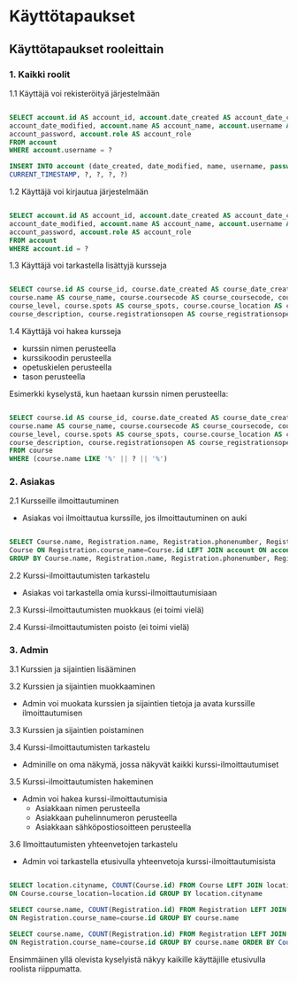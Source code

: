 # Käyttötapaukset

## Käyttötapaukset rooleittain

### 1. Kaikki roolit

1.1 Käyttäjä voi rekisteröityä järjestelmään

~~~~sql

SELECT account.id AS account_id, account.date_created AS account_date_created, account.date_modified AS
account_date_modified, account.name AS account_name, account.username AS account_username, account.password AS
account_password, account.role AS account_role 
FROM account 
WHERE account.username = ?

INSERT INTO account (date_created, date_modified, name, username, password, role) VALUES (CURRENT_TIMESTAMP, 
CURRENT_TIMESTAMP, ?, ?, ?, ?)

~~~~

1.2 Käyttäjä voi kirjautua järjestelmään

~~~~sql

SELECT account.id AS account_id, account.date_created AS account_date_created, account.date_modified AS 
account_date_modified, account.name AS account_name, account.username AS account_username, account.password AS 
account_password, account.role AS account_role 
FROM account 
WHERE account.id = ?

~~~~

1.3 Käyttäjä voi tarkastella lisättyjä kursseja

~~~~sql

SELECT course.id AS course_id, course.date_created AS course_date_created, course.date_modified AS course_date_modified,
course.name AS course_name, course.coursecode AS course_coursecode, course.language AS course_language, course.level AS
course_level, course.spots AS course_spots, course.course_location AS course_course_location, course.description AS
course_description, course.registrationsopen AS course_registrationsopen FROM course

~~~~

1.4 Käyttäjä voi hakea kursseja
  - kurssin nimen perusteella
  - kurssikoodin perusteella
  - opetuskielen perusteella
  - tason perusteella
  
Esimerkki kyselystä, kun haetaan kurssin nimen perusteella:

~~~~sql

SELECT course.id AS course_id, course.date_created AS course_date_created, course.date_modified AS course_date_modified, 
course.name AS course_name, course.coursecode AS course_coursecode, course.language AS course_language, course.level AS 
course_level, course.spots AS course_spots, course.course_location AS course_course_location, course.description AS 
course_description, course.registrationsopen AS course_registrationsopen 
FROM course 
WHERE (course.name LIKE '%' || ? || '%')

~~~~
  
### 2. Asiakas
  
2.1 Kursseille ilmoittautuminen

- Asiakas voi ilmoittautua kurssille, jos ilmoittautuminen on auki

~~~~sql

SELECT Course.name, Registration.name, Registration.phonenumber, Registration.email, Registration.id FROM Registration JOIN 
Course ON Registration.course_name=Course.id LEFT JOIN account ON account.id=Registration.account_id WHERE account.id = ? 
GROUP BY Course.name, Registration.name, Registration.phonenumber, Registration.email

~~~~

2.2 Kurssi-ilmoittautumisten tarkastelu

- Asiakas voi tarkastella omia kurssi-ilmoittautumisiaan

2.3 Kurssi-ilmoittautumisten muokkaus (ei toimi vielä)

2.4 Kurssi-ilmoittautumisten poisto (ei toimi vielä)

### 3. Admin

3.1 Kurssien ja sijaintien lisääminen

3.2 Kurssien ja sijaintien muokkaaminen

- Admin voi muokata kurssien ja sijaintien tietoja ja avata kurssille ilmoittautumisen

3.3 Kurssien ja sijaintien poistaminen

3.4 Kurssi-ilmoittautumisten tarkastelu

- Adminille on oma näkymä, jossa näkyvät kaikki kurssi-ilmoittautumiset

3.5 Kurssi-ilmoittautumisten hakeminen

- Admin voi hakea kurssi-ilmoittautumisia
  - Asiakkaan nimen perusteella
  - Asiakkaan puhelinnumeron perusteella
  - Asiakkaan sähköpostiosoitteen perusteella

3.6 Ilmoittautumisten yhteenvetojen tarkastelu

- Admin voi tarkastella etusivulla yhteenvetoja kurssi-ilmoittautumisista

~~~~sql

SELECT location.cityname, COUNT(Course.id) FROM Course LEFT JOIN location 
ON Course.course_location=location.id GROUP BY location.cityname

SELECT course.name, COUNT(Registration.id) FROM Registration LEFT JOIN course 
ON Registration.course_name=course.id GROUP BY course.name

SELECT course.name, COUNT(Registration.id) FROM Registration LEFT JOIN course 
ON Registration.course_name=course.id GROUP BY course.name ORDER BY Count(Registration.id) DESC LIMIT 3

~~~~

Ensimmäinen yllä olevista kyselyistä näkyy kaikille käyttäjille etusivulla roolista riippumatta.
